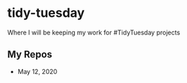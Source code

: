 # tidy-tuesday

Where I will be keeping my work for #TidyTuesday projects


## My Repos 

* May 12, 2020
